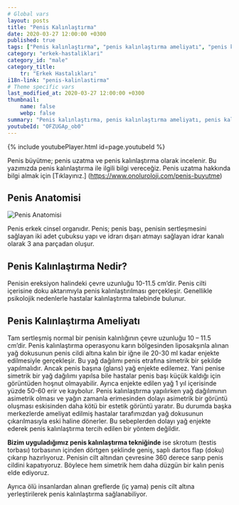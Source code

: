 ```yaml
---
# Global vars
layout: posts
title: "Penis Kalınlaştırma"
date: 2020-03-27 12:00:00 +0300
published: true
tags: ["Penis kalınlaştırma", "penis kalınlaştırma ameliyatı", "penis kalınlaştırma zararı", "penis nasıl kalınlaşır" ,  "penis kalınlaştırma nasıl yapılır", "penis kalınlaştırma ameliyatı sonrası", "penis kalınlaştırma ameliyatı öncesi", "penis estetiği ameliyatı" , "penis ameliyatı", "penis işlevi", "penis kalınlığı", "ince penis", "penis büyütme nedir", "penis anatomisi" , "penis kalınlaştırma nedir" , "penis kalınlaştırma tedavi" , "ince penis tedavi" , "penis kalınlaştırma çözüm"]
category: "erkek-hastaliklari"
category_id: "male"
category_title:
    tr: "Erkek Hastalıkları"
i18n-link: "penis-kalinlastirma"
# Theme specific vars
last_modified_at: 2020-03-27 12:00:00 +0300
thumbnail:
    name: false
    webp: false
summary: "Penis kalınlaştırma, penis kalınlaştırma ameliyatı, penis kalınlaştırma zararları, penis kalınlaştırma fiyatı, penis kalınlaştırma nasıl yapılır, penis kalınlaştırma ameliyatı sonrası, penis kalınlaştırma ameliyatı öncesi, penis nasıl büyür, penis ameliyatı, penis işlevi, penis boyu, penis boyutları, penis kalınlığı, küçük penis, penis büyütme nedir, penis kalınlaştırma nedir, penis anatomisi"
youtubeId: "OFZUGAp_ob0"
---
```

{% include youtubePlayer.html id=page.youtubeId %}




Penis büyütme; penis uzatma ve penis kalınlaştırma olarak incelenir. Bu yazımızda penis kalınlaştırma ile ilgili bilgi vereceğiz. Penis uzatma hakkında bilgi almak için [Tıklayınız.] (https://www.onoluroloji.com/penis-buyutme)

## Penis Anatomisi

![Penis Anatomisi](/assets/img/Penile-cross-section-anatomy.jpeg)

Penis erkek cinsel organıdır. Penis; penis başı, penisin sertleşmesini sağlayan iki adet çubuksu yapı ve idrarı dışarı atmayı sağlayan idrar kanalı olarak 3 ana parçadan oluşur.

## Penis Kalınlaştırma Nedir?

Penisin ereksiyon halindeki çevre uzunluğu 10-11.5 cm’dir. Penis cilti içerisine doku aktarımıyla penis kalınlaştırılması gerçekleşir. Genellikle psikolojik nedenlerle hastalar kalınlaştırma talebinde bulunur.

## Penis Kalınlaştırma Ameliyatı

Tam sertleşmiş normal bir penisin kalınlığının çevre uzunluğu 10 – 11.5 cm’dir. Penis kalınlaştırma operasyonu karın bölgesinden liposakşınla alınan yağ dokusunun penis cildi altına kalın bir iğne ile 20-30 ml kadar enjekte edilmesiyle gerçekleşir. Bu yağ dağılımı penis etrafına simetrik bir şekilde yapılmalıdır. Ancak penis başına (glans) yağ enjekte edilemez. Yani penise simetrik bir yağ dağılımı yapılsa bile hastalar penis başı küçük kaldığı için görüntüden hoşnut olmayabilir. Ayrıca enjekte edilen yağ 1 yıl içerisinde yüzde 50-60 erir ve kaybolur. Penis kalınlaştırma yapılırken yağ dağılımının asimetrik olması ve yağın zamanla erimesinden dolayı asimetrik bir görüntü oluşması eskisinden daha kötü bir estetik görüntü yaratır.  Bu durumda başka merkezlerde ameliyat edilmiş hastalar tarafımızdan yağ dokusunun çıkarılmasıyla eski haline dönerler. Bu sebeplerden dolayı yağ enjekte ederek penis kalınlaştırma tercih edilen bir yöntem değildir.

​**Bizim uyguladığımız penis kalınlaştırma tekniğinde** ise skrotum (testis torbası) torbasının içinden dörtgen şeklinde geniş, saplı dartos flap (doku) çıkarıp hazırlıyoruz. Penisin cilt altından çevresine 360 derece sarıp penis cildini kapatıyoruz. Böylece hem simetrik hem daha düzgün bir kalın penis elde ediyoruz.

Ayrıca ölü insanlardan alınan greflerde (iç yama) penis cilt altına yerleştirilerek penis kalınlaştırma sağlanabiliyor.
